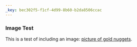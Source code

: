 ```yaml
---
_key: bec302f5-f1cf-4d99-8b60-b2da8506ccac
---
```


### Image Test

This is a test of including an image: [picture of gold nuggets](d7b28b04-e3b8-403b-b649-c499f478fcf7).

